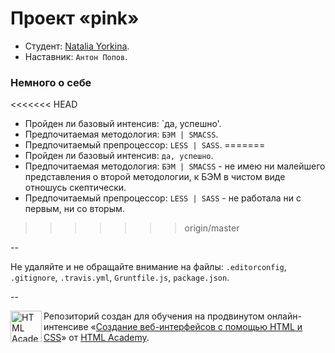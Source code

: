 # Проект «pink»

* Студент: [Natalia Yorkina](https://htmlacademy.ru/profile/id50014).
* Наставник: `Антон Попов`.

### Немного о себе

<<<<<<< HEAD
* Пройден ли базовый интенсив: `да, успешно'.
* Предпочитаемая методология: `БЭМ | SMACSS`.
* Предпочитаемый препроцессор: `LESS | SASS`.
=======
* Пройден ли базовый интенсив: `да, успешно`.
* Предпочитаемая методология: `БЭМ | SMACSS` - не имею ни малейшего представления о второй методологии, к БЭМ в чистом виде отношусь скептически.
* Предпочитаемый препроцессор: `LESS | SASS` - не работала ни с первым, ни со вторым. 
>>>>>>> origin/master

--

Не удаляйте и не обращайте внимание на файлы: `.editorconfig`, `.gitignore`, `.travis.yml`, `Gruntfile.js`, `package.json`.

--

<a href="https://htmlacademy.ru/advanced_intensive"><img align="left" width="50" height="50" title="HTML Academy" src="https://htmlacademy.ru/static/img/logo-github.svg"></a>

Репозиторий создан для обучения на продвинутом онлайн-интенсиве «[Создание веб-интерфейсов с помощью HTML и CSS](https://htmlacademy.ru/advanced_intensive)» от [HTML Academy](https://htmlacademy.ru).
